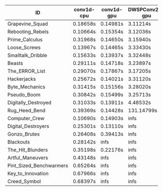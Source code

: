|ID|conv1d-cpu|conv1d-gpu|DWSPConv2D-gpu|gemm-gpu|avg|
|-|-|-|-|-|-|
|Grapevine_Squad|0.18658s|0.14981s|3.11214s|1.85015s|1.32467s|
|Rebooting_Rebels|0.10664s|0.15354s|3.12036s|1.94070s|1.33031s|
|Prime_Calculus|0.31968s|0.14650s|3.15940s|1.85766s|1.37081s|
|Loose_Screws|0.13967s|0.14465s|3.33430s|1.93455s|1.38829s|
|Smalltalk_Dribble|0.15633s|0.13937s|3.32448s|2.05629s|1.41911s|
|Beasts|0.29111s|0.14718s|3.23897s|2.01910s|1.42409s|
|The_ERROR_List|0.29070s|0.17867s|3.17205s|2.05606s|1.42437s|
|Hackerjacks|0.25672s|0.14021s|3.31120s|2.06147s|1.44240s|
|Byte_Mechanics|0.31415s|0.15156s|3.28020s|2.03905s|1.44624s|
|Pseudo_Boom|0.30842s|0.15499s|3.25713s|2.07169s|1.44806s|
|Digitally_Destroyed|0.31033s|0.13911s|4.48532s|2.75778s|1.92314s|
|Rug_Heed_Bend|0.39369s|0.14428s|131.14799s|4.68462s|34.09265s|
|Computer_Crew|0.10690s|0.14903s|infs|4.64808s|infs|
|Digital_Destroyers|0.25301s|0.13110s|infs|2.03347s|infs|
|Gonzo_Brutes|0.26408s|0.39413s|infs|4.64477s|infs|
|Blackouts|0.28142s|infs|infs|1.94079s|infs|
|The_Hit_Blunders|0.35198s|0.22176s|infs|2.05161s|infs|
|Artful_Maneuvers|0.43148s|infs|infs|4.71817s|infs|
|Pint_Sized_Benchwarmers|0.65264s|infs|infs|4.68135s|infs|
|Key_to_Innovation|0.67966s|infs|infs|4.64238s|infs|
|Creed_Symbol|0.68397s|infs|infs|4.73197s|infs|
